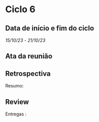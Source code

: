 # Ciclo 6

## Data de início e fim do ciclo

*15/10/23* - *21/10/23*

## Ata da reunião

## Retrospectiva

Resumo:

## Review

Entregas :

